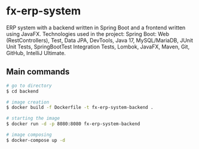 # fx-erp-system

ERP system with a backend written in Spring Boot and a frontend written using JavaFX. Technologies used in the project:
Spring Boot: Web (RestControllers), Test, Data JPA, DevTools, Java 17, MySQL/MariaDB, JUnit Unit Tests, SpringBootTest
Integration Tests, Lombok, JavaFX, Maven, Git, GitHub, IntelliJ Ultimate.

## Main commands

```bash
# go to directory
$ cd backend

# image creation
$ docker build -f Dockerfile -t fx-erp-system-backend .

# starting the image
$ docker run -d -p 8080:8080 fx-erp-system-backend

# image composing
$ docker-compose up -d
```
